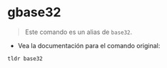# gbase32

> Este comando es un alias de `base32`.

- Vea la documentación para el comando original:

`tldr base32`
